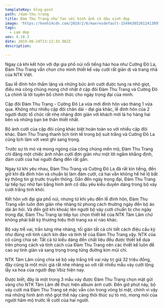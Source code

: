 ```yaml
---
templateKey: blog-post
path: /dam-thu-trang
title: Đàm Thu Trang nhử fan với hình ảnh cô dâu xinh đẹp
image: 'https://kenh14cdn.com/2019/2/6/maxresdefault-15494385201241309747039.jpg' 
tags:
  - Lam dep
uev: 4.18.3
date: 2019-06-24T13:12:33.962Z
description:

---
```



Ngay cả khi kết hôn với đại gia phố núi nổi tiếng hào hoa như Cường Đô La, Đàm Thu Trang vẫn chọn cho mình thiết kế váy cưới rất giản dị và trang nhã của NTK Việt.

Sau lễ đính hôn thầm lặng và những bức ảnh cưới được tung ra nhỏ giọt, điều mà công chúng mong chờ nhất ở cặp đôi Đàm Thu Trang và Cường Đô La chính là lời tuyên bố chính thức cho ngày trọng đại của mình. 

Cặp đôi Đàm Thu Trang - Cường Đô La vừa mới đính hôn vào tháng 1 vừa qua. Không như nhiều cặp đôi chân dài - đại gia khác, lễ đính hôn của 2 người được tổ chức rất nhẹ nhàng đơn giản với khách mời là họ hàng hai bên và những bạn bè thân thiết nhất.


Bộ ánh cưới của cặp đôi cũng khác biệt hoàn toàn so với nhiều cặp đôi khác. Đàm Thu Trang thanh lịch tinh tế trong bộ suit trắng và Cường Đô La cũng lịch lãm với vest ghi sang trọng.

Trước sự tò mò và mong ngóng của công chúng mến mộ, Đàm Thu Trang chỉ đăng một chiếc ảnh nhẫn cưới đơn giản như một lời ngầm khẳng định, đám cưới của hai người đang đến rất gần.

Ngay từ khi yêu nhau, Đàm Thu Trang và Cường Đô La đã rất kín tiếng, đến giờ khi đã đính hôn và chuẩn bị làm đám cưới, cả hai vẫn không hề hé lộ bất kỳ thông tin gì trước truyền thông. Gần đến ngày trọng đại, Đàm Thu Trang lại tiếp tục nhử fan bằng hình ảnh cô dâu yêu kiều duyên dáng trong bộ váy cưới trắng tinh khôi. 


Kết hôn với đại gia phố núi, nhưng từ khi yêu đến lễ đính hôn, Đàm Thu Trang vẫn luôn đơn giản nhẹ nhàng từ phong cách thường ngày đến bộ áo dài ăn hỏi. Và đến giờ khi khoác lên người bộ váy cưới chuẩn bị cho ngày trọng đại, Đàm Thu Trang lại tiếp tục chọn thiết kế của NTK Tâm Lâm chứ không phải bất kỳ thương hiệu thời trang xa xỉ nào khác.


Bộ váy trễ vai, trần lưng nhẹ nhàng, tối giản tất cả chi tiết cách điệu cầu kỳ như đúng với tính cách kín đáo và tinh tế của Đàm Thu Trang vậy. NTK của cô cũng chia sẻ: Tất cả từ kiểu dáng đến chất liệu đều được thiết kế dựa trên phong cách và tính cách của Đàm Thu Trang nên các thiết kế luôn đề cao sự tinh giản và sang trọng trong từng đường kim mũi chỉ. 


NTK Tâm Lâm cũng chia sẻ bộ váy trắng trễ vai này trị giá 32 triệu đồng, đây cũng là một mức giá rất nhẹ nhàng so với rất nhiều mẫu váy cưới lộng lẫy xa hoa của người đẹp Vbiz hiện nay.

Được biết, đây là một trong 3 mẫu váy được Đàm Thu Trang chọn mặt gửi vàng cho NTK Tâm Lâm để thực hiện album ảnh cưới. Đến giờ phút này, bộ váy cưới mà Đàm Thu Trang sẽ mặc vẫn còn trong vòng bí mật, chính vì vậy mà những hình ảnh nhỏ giọt thế này càng thôi thúc sự tò mò, mong mỏi của người hâm mộ trước lễ cưới của hai người.

